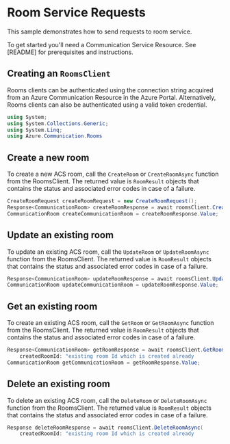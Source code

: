 # Room Service Requests

This sample demonstrates how to send requests to room service.

To get started you'll need a Communication Service Resource.  See [README] for prerequisites and instructions.

## Creating an `RoomsClient`

Rooms clients can be authenticated using the connection string acquired from an Azure Communication Resource in the Azure Portal. Alternatively, Rooms clients can also be authenticated using a valid token credential.

```C# Snippet:Azure_Communication_Rooms_Tests_UsingStatements
using System;
using System.Collections.Generic;
using System.Linq;
using Azure.Communication.Rooms
```

## Create a new room

To create a new  ACS room, call the `CreateRoom` or `CreateRoomAsync` function from the RoomsClient. The returned value is `RoomResult` objects that contains the status and associated error codes in case of a failure.

```C# Snippet:Azure_Communication_Rooms_Tests_Samples_CreateRoomAsync
CreateRoomRequest createRoomRequest = new CreateRoomRequest();
Response<CommunicationRoom> createRoomResponse = await roomsClient.CreateRoomAsync(createRoomRequest);
CommunicationRoom createCommunicationRoom = createRoomResponse.Value;
```

## Update an existing room

To update an existing ACS room, call the `UpdateRoom` or `UpdateRoomAsync` function from the RoomsClient. The returned value is `RoomResult` objects that contains the status and associated error codes in case of a failure.

```C# Snippet:Azure_Communication_Rooms_Tests_Samples_UpdateRoomAsync
Response<CommunicationRoom> updateRoomResponse = await roomsClient.UpdateRoomAsync(createdRoomId, updateRoomRequest);
CommunicationRoom updateCommunicationRoom = updateRoomResponse.Value;
```


## Get an existing room

To create an existing ACS room, call the `GetRoom` or `GetRoomAsync` function from the RoomsClient. The returned value is `RoomResult` objects that contains the status and associated error codes in case of a failure.

```C# Snippet:Azure_Communication_Rooms_Tests_Samples_GetRoomAsync
Response<CommunicationRoom> getRoomResponse = await roomsClient.GetRoomAsync(
    createdRoomId: "existing room Id which is created already
CommunicationRoom getCommunicationRoom = getRoomResponse.Value;
```


## Delete an existing room

To delete an existing ACS room, call the `DeleteRoom` or `DeleteRoomAsync` function from the RoomsClient. The returned value is `RoomResult` objects that contains the status and associated error codes in case of a failure.

```C# Snippet:Azure_Communication_Rooms_Tests_Samples_DeleteRoomAsync
Response deleteRoomResponse = await roomsClient.DeleteRoomAsync(
    createdRoomId: "existing room Id which is created already
```
